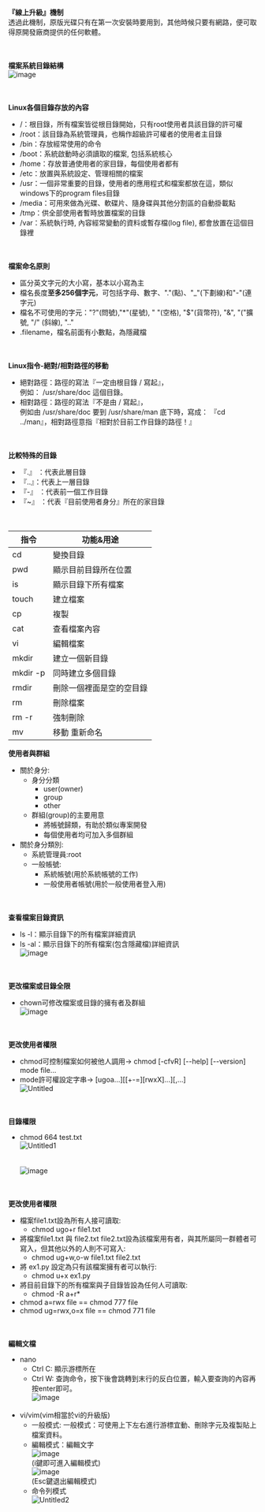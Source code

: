 **『線上升級』機制**<br>
透過此機制，原版光碟只有在第一次安裝時要用到，其他時候只要有網路，便可取得原開發廠商提供的任何軟體。<br><br><br>

**檔案系統目錄結構**<br>
![image](https://user-images.githubusercontent.com/91866984/143556100-09381f3b-fc97-4407-aaad-91e14e92a5df.png)<br><br><br>

**Linux各個目錄存放的內容**<br>
* /：根目錄，所有檔案皆從根目錄開始，只有root使用者具該目錄的許可權<br>
* /root：該目錄為系統管理員，也稱作超級許可權者的使用者主目錄<br>
* /bin：存放經常使用的命令<br>
* /boot：系統啟動時必須讀取的檔案, 包括系統核心<br>
* /home：存放普通使用者的家目錄，每個使用者都有<br>
* /etc：放置與系統設定、管理相關的檔案<br>
* /usr：一個非常重要的目錄，使用者的應用程式和檔案都放在這，類似windows下的program files目錄<br>
* /media：可用來做為光碟、軟碟片、隨身碟與其他分割區的自動掛載點<br>
* /tmp：供全部使用者暫時放置檔案的目錄<br>
* /var：系統執行時, 內容經常變動的資料或暫存檔(log file), 都會放置在這個目錄裡<br><br><br>

**檔案命名原則**
* 區分英文字元的大小寫，基本以小寫為主<br>
* 檔名長度**至多256個字元**，可包括字母、數字、"."(點)、"_"(下劃線)和"-"(連字元)<br>
* 檔名不可使用的字元："?"(問號),"*"(星號), " "(空格), "$"(貨幣符), "&", "("擴號, "/" (斜線), ".."<br>
* .filename，檔名前面有小數點，為隱藏檔<br><br><br>

**Linux指令-絕對/相對路徑的移動**<br>
* 絕對路徑：路徑的寫法『一定由根目錄 / 寫起』，<br>
例如： /usr/share/doc 這個目錄。<br>
* 相對路徑：路徑的寫法『不是由 / 寫起』，<br>
例如由 /usr/share/doc 要到 /usr/share/man 底下時，寫成： 『cd ../man』，相對路徑意指『相對於目前工作目錄的路徑！』<br><br><br>

**比較特殊的目錄**<br>
* 『.』 ：代表此層目錄<br>
* 『..』：代表上一層目錄<br>
* 『-』 ：代表前一個工作目錄<br>
* 『~』 ：代表『目前使用者身分』所在的家目錄<br><br><br>

|指令|功能&用途|
|---|---------|
|cd|變換目錄|
|pwd|顯示目前目錄所在位置|
|is|顯示目錄下所有檔案|
|touch|建立檔案|
|cp|複製|
|cat|查看檔案內容|
|vi|編輯檔案|
|mkdir|建立一個新目錄|
|mkdir -p|同時建立多個目錄|
|rmdir|刪除一個裡面是空的空目錄|
|rm|刪除檔案|
|rm -r|強制刪除|
|mv|移動 重新命名|<br><br><br>

**使用者與群組**<br>
* 關於身分:<br>
   * 身分分類<br>
     * user(owner)<br>
     * group<br>
     * other<br>
   * 群組(group)的主要用意<br>
     * 將帳號歸類，有助於類似專案開發<br>
     * 每個使用者均可加入多個群組<br>
* 關於身分類別:<br>
   * 系統管理員:root<br>
   * 一般帳號:<br>
     * 系統帳號(用於系統帳號的工作)<br>
     * 一般使用者帳號(用於一般使用者登入用)<br><br><br>

**查看檔案目錄資訊**<br>
* ls -l：顯示目錄下的所有檔案詳細資訊<br>
* ls -al：顯示目錄下的所有檔案(包含隱藏檔)詳細資訊<br>
![image](https://user-images.githubusercontent.com/91866984/143727735-1f5288a9-b766-48af-92b1-89d4d46ca34a.png)<br><br><br>

**更改檔案或目錄全限**<br>
* chown可修改檔案或目錄的擁有者及群組<br>
![image](https://user-images.githubusercontent.com/91866984/143727813-921989bb-5b4b-4f43-ad77-545b73277567.png)<br><br><br>

**更改使用者權限**<br>
* chmod可控制檔案如何被他人調用→ chmod [-cfvR] [--help] [--version] mode file…<br>
* mode許可權設定字串→ [ugoa...][[+-=][rwxX]...][,...]<br>
![Untitled](https://user-images.githubusercontent.com/91866984/143728563-f2686609-cf20-4bad-89e4-2a260feff205.png)<br><br><br>

**目錄權限**<br>
* chmod 664 test.txt<br>
![Untitled1](https://user-images.githubusercontent.com/91866984/143728649-961f698a-9f50-43ab-8dfd-265c927e5b6a.png)<br><br><br>
![image](https://user-images.githubusercontent.com/91866984/143728572-f693591e-9386-4999-b54d-7217d98c871e.png)<br><br><br>

**更改使用者權限**<br>
* 檔案file1.txt設為所有人接可讀取:<br>
  * chmod ugo+r file1.txt<br>
* 將檔案file1.txt 與 file2.txt file2.txt設為該檔案用有者，與其所屬同一群體者可寫入，但其他以外的人則不可寫入:<br>
  * chmod ug+w,o-w file1.txt file2.txt<br>
* 將 ex1.py 設定為只有該檔案擁有者可以執行:
  * chmod u+x ex1.py<br>
* 將目前目錄下的所有檔案與子目錄皆設為任何人可讀取:<br>
  * chmod -R a+r*<br>
* chmod a=rwx file == chmod 777 file<br>
* chmod ug=rwx,o=x file == chmod 771 file<br><br><br>

**編輯文檔**<br>
* nano<br>
  * Ctrl C: 顯示游標所在<br>
  * Ctrl W: 查詢命令，按下後會跳轉到末行的反白位置，輸入要查詢的內容再按enter即可。<br>
![image](https://user-images.githubusercontent.com/91866984/143728976-a2ca334b-baa1-490a-82b4-50b395d52e36.png)<br><be><br>
* vi/vim(vim相當於vi的升級版)<br>
  * 一般模式: 一般模式：可使用上下左右進行游標宜動、刪除字元及複製貼上檔案資料。<br>
  * 編輯模式：編輯文字<br>
![image](https://user-images.githubusercontent.com/91866984/143729054-d505d0fb-5e94-4102-8c7a-57d47bb41779.png)<br>
  (i鍵即可進入編輯模式)<br>
![image](https://user-images.githubusercontent.com/91866984/143729057-026ab28f-7c3d-491c-9c57-eeac3849d0d8.png)<br>
  (Esc鍵退出編輯模式)<br>
  * 命令列模式<br>
  ![Untitled2](https://user-images.githubusercontent.com/91866984/143729177-4ccfef0b-51e6-4491-80c9-b5cdc972092a.png)<br><br><br>
